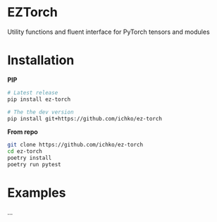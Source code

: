 # EZTorch

Utility functions and fluent interface for PyTorch tensors and modules

# Installation

**PIP**
```bash
# Latest release
pip install ez-torch

# The the dev version 
pip install git+https://github.com/ichko/ez-torch
```

**From repo**
```bash
git clone https://github.com/ichko/ez-torch
cd ez-torch
poetry install
poetry run pytest
```

# Examples
...
